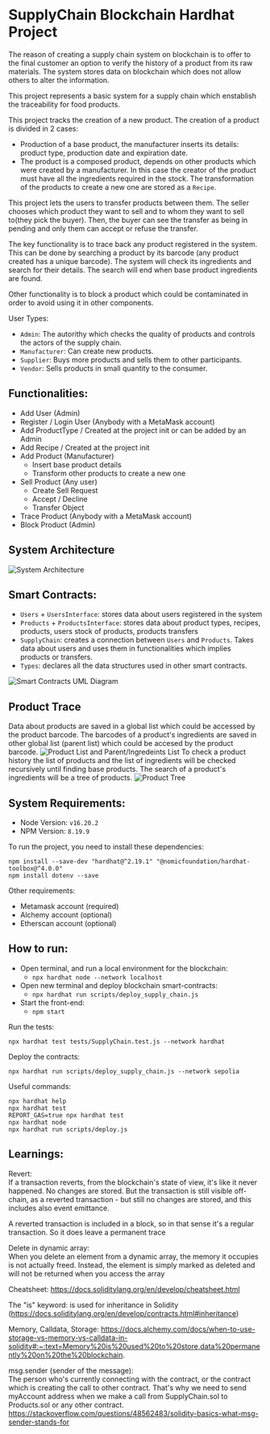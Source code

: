 # SupplyChain Blockchain Hardhat Project

The reason of creating a supply chain system on blockchain is to offer to the final customer an option to verify the history of a product from its raw materials. The system stores data on blockchain which does not allow others to alter the information.

This project represents a basic system for a supply chain which enstablish the traceability for food products.

This project tracks the creation of a new product. The creation of a product is divided in 2 cases:

- Production of a base product, the manufacturer inserts its details: product type, production date and expiration date.
- The product is a composed product, depends on other products which were created by a manufacturer. In this case the creator of the product must have all the ingredients required in the stock. The transformation of the products to create a new one are stored as a `Recipe`.

This project lets the users to transfer products between them. The seller chooses which product they want to sell and to whom they want to sell to(they pick the buyer). Then, the buyer can see the transfer as being in pending and only them can accept or refuse the transfer.

The key functionality is to trace back any product registered in the system. This can be done by searching a product by its barcode (any product created has a unique barcode). The system will check its ingredients and search for their details. The search will end when base product ingredients are found.

Other functionality is to block a product which could be contaminated in order to avoid using it in other components.

User Types:

- `Admin`: The autorithy which checks the quality of products and controls the actors of the supply chain.
- `Manufacturer`: Can create new products.
- `Supplier`: Buys more products and sells them to other participants.
- `Vendor`: Sells products in small quantity to the consumer.

## Functionalities:

- Add User (Admin)
- Register / Login User (Anybody with a MetaMask account)
- Add ProductType / Created at the project init or can be added by an Admin
- Add Recipe / Created at the project init
- Add Product (Manufacturer)
  - Insert base product details
  - Transform other products to create a new one
- Sell Product (Any user)
  - Create Sell Request
  - Accept / Decline
  - Transfer Object
- Trace Product (Anybody with a MetaMask account)
- Block Product (Admin)

## System Architecture

![System Architecture](/images/system-architecture.png)

## Smart Contracts:

- `Users` + `UsersInterface`: stores data about users registered in the system
- `Products` + `ProductsInterface`: stores data about product types, recipes, products, users stock of products, products transfers
- `SupplyChain`: creates a connection between `Users` and `Products`. Takes data about users and uses them in functionalities which implies products or transfers.
- `Types`: declares all the data structures used in other smart contracts.

![Smart Contracts UML Diagram](/images/smart-contracts-uml.png)

## Product Trace

Data about products are saved in a global list which could be accessed by the product barcode. The barcodes of a product's ingredients are saved in other global list (parent list) which could be accesed by the product barcode.
![Product List and Parent/Ingredeints List](/images/lists.png)
To check a product history the list of products and the list of ingredients will be checked recursively until finding base products. The search of a product's ingredients will be a tree of products.
![Product Tree](/images/product-tree.png)

## System Requirements:

- Node Version: `v16.20.2`
- NPM Version: `8.19.9`

To run the project, you need to install these dependencies:

```shell
npm install --save-dev "hardhat@^2.19.1" "@nomicfoundation/hardhat-toolbox@^4.0.0"
npm install dotenv --save
```

Other requirements:

- Metamask account (required)
- Alchemy account (optional)
- Etherscan account (optional)

## How to run:

- Open terminal, and run a local environment for the blockchain:
  - `npx hardhat node --network localhost`
- Open new terminal and deploy blockchain smart-contracts:
  - `npx hardhat run scripts/deploy_supply_chain.js`
- Start the front-end:
  - `npm start`

Run the tests:

```shell
npx hardhat test tests/SupplyChain.test.js --network hardhat
```

Deploy the contracts:

```shell
npx hardhat run scripts/deploy_supply_chain.js --network sepolia
```

Useful commands:

```shell
npx hardhat help
npx hardhat test
REPORT_GAS=true npx hardhat test
npx hardhat node
npx hardhat run scripts/deploy.js
```

## Learnings:

Revert:  
If a transaction reverts, from the blockchain's state of view, it's like it never happened. No changes are stored. But the transaction is still visible off-chain, as a reverted transaction - but still no changes are stored, and this includes also event emittance.

A reverted transaction is included in a block, so in that sense it's a regular transaction. So it does leave a permanent trace

Delete in dynamic array:  
When you delete an element from a dynamic array, the memory it occupies is not actually freed. Instead, the element is simply marked as deleted and will not be returned when you access the array

Cheatsheet: https://docs.soliditylang.org/en/develop/cheatsheet.html

The "is" keyword: is used for inheritance in Solidity (https://docs.soliditylang.org/en/develop/contracts.html#inheritance)

Memory, Calldata, Storage: https://docs.alchemy.com/docs/when-to-use-storage-vs-memory-vs-calldata-in-solidity#:~:text=Memory%20is%20used%20to%20store,data%20permanently%20on%20the%20blockchain.

msg.sender (sender of the message):  
The person who's currently connecting with the contract, or the contract which is creating the call to other contract.
That's why we need to send myAccount address when we make a call from SupplyChain.sol to Products.sol or any other contract.
https://stackoverflow.com/questions/48562483/solidity-basics-what-msg-sender-stands-for
